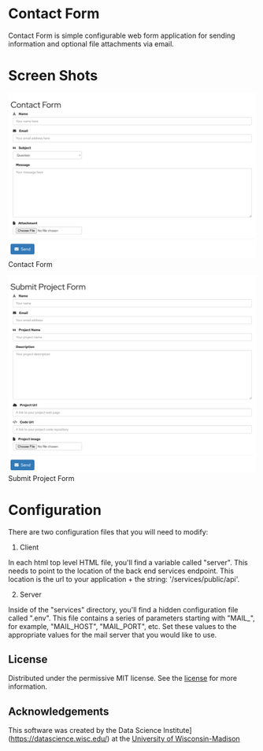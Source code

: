 # Contact Form

Contact Form is simple configurable web form application for sending information and optional file attachments via email.

# Screen Shots

![Screen Shot](images/screen-shots/contact-form.png)
Contact Form

![Screen Shot](images/screen-shots/submit-project-form.png)
Submit Project Form

# Configuration
There are two configuration files that you will need to modify:

1. Client

In each html top level HTML file, you'll find a variable called "server".  This needs to point to the location of the back end services endpoint.  This location is the url to your application + the string: '/services/public/api'.

2. Server

Inside of the "services" directory, you'll find a hidden configuration file called ".env".  This file contains a series of parameters starting with "MAIL_", for example, "MAIL_HOST", "MAIL_PORT", etc.   Set these values to the appropriate values for the mail server that you would like to use.

<!-- LICENSE -->
## License

Distributed under the permissive MIT license. See the [license](./LICENSE.txt) for more information.

<!-- Acknowledgements -->
## Acknowledgements

This software was created by the Data Science Institute](https://datascience.wisc.edu/) at the [University of Wisconsin-Madison](https://www.wisc.edu/)